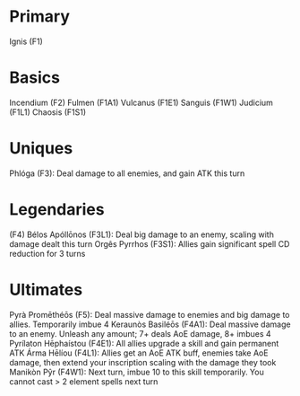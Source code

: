 # Primary
Ignis (F1)
# Basics
Incendium (F2)
Fulmen (F1A1)
Vulcanus (F1E1)
Sanguis (F1W1)
Judicium (F1L1)
Chaosis (F1S1)
# Uniques
Phlóga (F3): Deal damage to all enemies, and gain ATK this turn

# Legendaries
(F4)
Bélos Apóllōnos (F3L1): Deal big damage to an enemy, scaling with damage dealt this turn
Orgês Pyrrhos (F3S1): Allies gain significant spell CD reduction for 3 turns

# Ultimates
Pyrà Promēthéōs (F5): Deal massive damage to enemies and big damage to allies. Temporarily imbue 4
Keraunòs Basiléōs (F4A1): Deal massive damage to an enemy. Unleash any amount; 7+ deals AoE damage, 8+ imbues 4
Pyrílaton Hēphaístou (F4E1): All allies upgrade a skill and gain permanent ATK
Árma Hēlíou (F4L1): Allies get an AoE ATK buff, enemies take AoE damage, then extend your inscription scaling with the damage they took
Manikòn Pŷr (F4W1): Next turn, imbue 10 to this skill temporarily. You cannot cast > 2 element spells next turn


